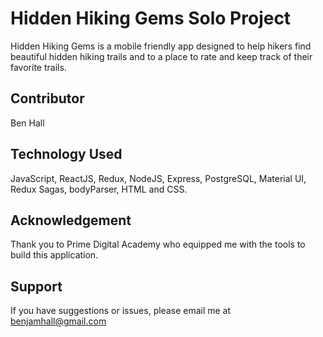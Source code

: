 # Hidden Hiking Gems Solo Project

Hidden Hiking Gems is a mobile friendly app designed to help hikers find beautiful hidden hiking trails and to a place to rate and keep track of their favorite trails.

## Contributor 
Ben Hall

## Technology Used
JavaScript, ReactJS, Redux, NodeJS, Express, PostgreSQL, Material UI, Redux Sagas, bodyParser, HTML and CSS. 

## Acknowledgement
Thank you to Prime Digital Academy who equipped me with the tools to build this application.

## Support
If you have suggestions or issues, please email me at benjamhall@gmail.com


